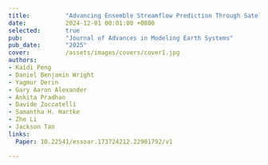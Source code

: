 ```yaml
---
title:          "Advancing Ensemble Streamflow Prediction Through Satellite-based Precipitation Product and Model Parameter Uncertainty Quantification"
date:           2024-12-01 00:01:00 +0800
selected:       true
pub:            "Journal of Advances in Modeling Earth Systems"
pub_date:       "2025"
cover:          /assets/images/covers/cover1.jpg
authors:
- Kaidi Peng
- Daniel Benjamin Wright
- Yagmur Derin
- Gary Aaron Alexander
- Ankita Pradhan
- Davide Zoccatelli
- Samantha H. Hartke
- Zhe Li
- Jackson Tan
links:
  Paper: 10.22541/essoar.173724212.22901792/v1

---
```

